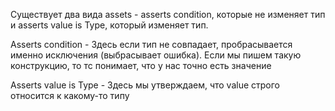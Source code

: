 Существует два вида assets - asserts condition, которые не изменяет тип
и asserts value is Type, который изменяет тип.

Asserts condition - Здесь если тип не совпадает, пробрасывается именно исключения (выбрасывает ошибка).
Если мы пишем такую конструкцию, то тс понимает, что у нас точно есть значение

Asserts value is Type - Здесь мы утверждаем, что value строго относится к какому-то типу